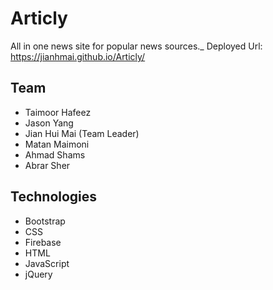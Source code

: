 # Articly
All in one news site for popular news sources._
Deployed Url: https://jianhmai.github.io/Articly/

## Team
- Taimoor Hafeez
- Jason Yang
- Jian Hui Mai (Team Leader)
- Matan Maimoni
- Ahmad Shams
- Abrar Sher

## Technologies
- Bootstrap
- CSS
- Firebase
- HTML
- JavaScript
- jQuery
